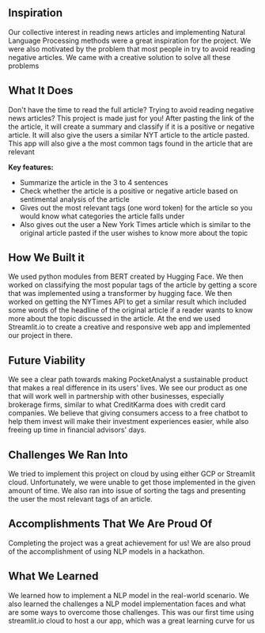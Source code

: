 ## Inspiration

Our collective interest in reading news articles and implementing Natural Language Processing methods were a great inspiration for the project. We were also motivated by the problem that most people in try to avoid reading negative articles. We came with a creative solution to solve all these problems

## What It Does

Don't have the time to read the full article? Trying to avoid reading negative news articles? This project is made just for you! After pasting the link of the the article, it will create a summary and classify if it is a positive or negative article. It will also give the users a similar NYT article to the article pasted. This app will also give a the most common tags found in the article that are relevant

**Key features:**
- Summarize the article in the 3 to 4 sentences
- Check whether the article is a positive or negative article based on sentimental analysis of the article
- Gives out the most relevant tags (one word token) for the article so you would know what categories the article falls under
- Also gives out the user a New York Times article which is similar to the original article pasted if the user wishes to know more about the topic

## How We Built it

We used python modules from BERT created by Hugging Face. We then worked on classifying the most popular tags of the article by getting a score that was implemented using a transformer by hugging face. We then worked on getting the NYTimes API to get a similar result which included some words of the headline of the original article if a reader wants to know more about the topic discussed in the article. At the end we used Streamlit.io to create a creative and responsive web app and implemented our project in there.


## Future Viability

We see a clear path towards making PocketAnalyst a sustainable product that makes a real difference in its users' lives. We see our product as one that will work well in partnership with other businesses, especially brokerage firms, similar to what CreditKarma does with credit card companies. We believe that giving consumers access to a free chatbot to help them invest will make their investment experiences easier, while also freeing up time in financial advisors' days.

## Challenges We Ran Into

We tried to implement this project on cloud by using either GCP or Streamlit cloud. Unfortunately, we were unable to get those implemented in the given amount of time. We also ran into issue of sorting the tags and presenting the user the most relevant tags of an article.

## Accomplishments That We Are Proud Of

Completing the project was a great achievement for us! We are also proud of the accomplishment of using NLP models in a hackathon. 

## What We Learned

We learned how to implement a NLP model in the real-world scenario. We also learned the challenges a NLP model implementation faces and what are some ways to overcome those challenges. This was our first time using streamlit.io cloud to host a our app, which was a great learning curve for us
